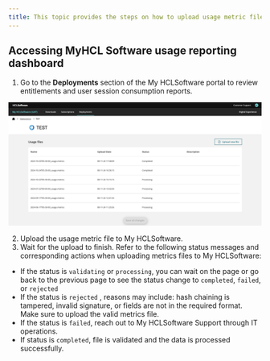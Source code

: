 ```yaml
---
title: This topic provides the steps on how to upload usage metric files to My HCLSoftware.
---
```


## Accessing MyHCL Software usage reporting dashboard
1. Go to the **Deployments** section of the My HCLSoftware portal to review entitlements and user session consumption reports.

![](../../software_licensing_portal/_img/upload_usage_metric_file.png) 

2. Upload the usage metric file to My HCLSoftware.
3. Wait for the upload to finish. Refer to the following status messages and corresponding actions when uploading metrics files to My HCLSoftware:
  - If the status is `validating` or `processing`, you can wait on the page or go back to the previous page to see the status change to `completed`, `failed`, or `rejected`
  - If the status is `rejected` , reasons may include: hash chaining is tampered, invalid signature, or fields are not in the required format. Make sure to upload the valid metrics file. 
  - If the status is `failed`, reach out to My HCLSoftware Support through IT operations.
  - If status is `completed`, file is validated and the data is processed successfully.